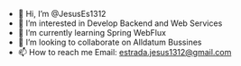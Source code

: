 - 👋 Hi, I’m @JesusEs1312
- 👀 I’m interested in Develop Backend  and Web Services
- 🌱 I’m currently learning Spring WebFlux
- 💞️ I’m looking to collaborate on Alldatum Bussines
- 📫 How to reach me Email: estrada.jesus1312@gmail.com

<!---
JesusEs1312/JesusEs1312 is a ✨ special ✨ repository because its `README.md` (this file) appears on your GitHub profile.
You can click the Preview link to take a look at your changes.
--->
